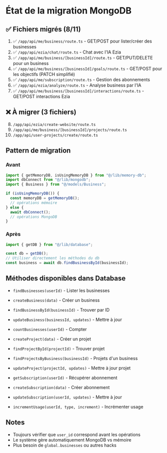 # État de la migration MongoDB

## ✅ Fichiers migrés (8/11)

1. ✅ `/app/api/me/business/route.ts` - GET/POST pour lister/créer des businesses
2. ✅ `/app/api/ezia/chat/route.ts` - Chat avec l'IA Ezia
3. ✅ `/app/api/me/business/[businessId]/route.ts` - GET/PUT/DELETE pour un business
4. ✅ `/app/api/me/business/[businessId]/goals/route.ts` - GET/POST pour les objectifs (PATCH simplifié)
5. ✅ `/app/api/me/subscription/route.ts` - Gestion des abonnements
6. ✅ `/app/api/ezia/analyze/route.ts` - Analyse business par l'IA
7. ✅ `/app/api/me/business/[businessId]/interactions/route.ts` - GET/POST interactions Ezia

## ❌ À migrer (3 fichiers)

8. `/app/api/ezia/create-website/route.ts`
9. `/app/api/me/business/[businessId]/projects/route.ts`
10. `/app/api/user-projects/create/route.ts`

## Pattern de migration

### Avant
```typescript
import { getMemoryDB, isUsingMemoryDB } from "@/lib/memory-db";
import dbConnect from "@/lib/mongodb";
import { Business } from "@/models/Business";

if (isUsingMemoryDB()) {
  const memoryDB = getMemoryDB();
  // opérations mémoire
} else {
  await dbConnect();
  // opérations MongoDB
}
```

### Après
```typescript
import { getDB } from "@/lib/database";

const db = getDB();
// Utiliser directement les méthodes du db
const business = await db.findBusinessById(businessId);
```

## Méthodes disponibles dans Database

- `findBusinesses(userId)` - Lister les businesses
- `createBusiness(data)` - Créer un business
- `findBusinessById(businessId)` - Trouver par ID
- `updateBusiness(businessId, updates)` - Mettre à jour
- `countBusinesses(userId)` - Compter

- `createProject(data)` - Créer un projet
- `findProjectById(projectId)` - Trouver projet
- `findProjectsByBusiness(businessId)` - Projets d'un business
- `updateProject(projectId, updates)` - Mettre à jour projet

- `getSubscription(userId)` - Récupérer abonnement
- `createSubscription(data)` - Créer abonnement
- `updateSubscription(userId, updates)` - Mettre à jour
- `incrementUsage(userId, type, increment)` - Incrémenter usage

## Notes

- Toujours vérifier que `user_id` correspond avant les opérations
- Le système gère automatiquement MongoDB vs mémoire
- Plus besoin de `global.businesses` ou autres hacks